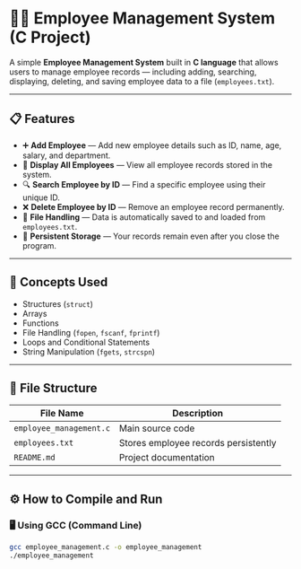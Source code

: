 # 🧑‍💼 Employee Management System (C Project)

A simple **Employee Management System** built in **C language** that allows users to manage employee records — including adding, searching, displaying, deleting, and saving employee data to a file (`employees.txt`).

---

## 📋 Features

- ➕ **Add Employee** — Add new employee details such as ID, name, age, salary, and department.  
- 📄 **Display All Employees** — View all employee records stored in the system.  
- 🔍 **Search Employee by ID** — Find a specific employee using their unique ID.  
- ❌ **Delete Employee by ID** — Remove an employee record permanently.  
- 💾 **File Handling** — Data is automatically saved to and loaded from `employees.txt`.  
- 🚀 **Persistent Storage** — Your records remain even after you close the program.

---

## 🧠 Concepts Used

- Structures (`struct`)
- Arrays
- Functions
- File Handling (`fopen`, `fscanf`, `fprintf`)
- Loops and Conditional Statements
- String Manipulation (`fgets`, `strcspn`)

---

## 🧾 File Structure

| File Name         | Description |
|--------------------|-------------|
| `employee_management.c` | Main source code |
| `employees.txt`         | Stores employee records persistently |
| `README.md`             | Project documentation |

---

## ⚙️ How to Compile and Run

### 🖥️ Using GCC (Command Line)
```bash
gcc employee_management.c -o employee_management
./employee_management